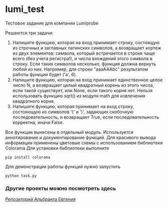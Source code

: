 # lumi_test

Тестовое задание для компании Lumiprobe

Решаются три задачи:
1. Напишите функцию, которая на вход принимает строку, состоящую из строчных и заглавных латинских символов, а возвращает кортеж из двух элементов: символа, который встречается в строке чаще всего (без учета регистра!), и числа вхождений этого символа в строку. Если таких символов несколько, функция должна вернуть любой из них. Например, для строки "aaaAAAbc" результатом работы функции будет ('a', 6).
2. Напишите функцию, которая на вход принимает единственное целое число N, а возвращает целый квадратный корень из этого числа, если такой существует, или None, если такого корня нет. Нельзя использовать функцию sqrt() из модуля math для извлечения квадратного корня.
3. Напишите функцию, которая принимает на вход строку, состояющую из символов '(' и ')', задающих скобочную последовательность, и возвращает True, если последовательность корректна, иначе False.

Все функции вынесены в отдельный модуль.
Используется аннотирование и документирование функций.
Для красивого вывода информации применены цветовые схемы с использованием библиотеки Colorama
Для установки библиотеки выполните
```
pip install colorama
```
Для демонстрации работы функций нужно запустить
```
python task.py
```

### Другие проекты можно посмотреть здесь

[Репозиторий Альбранта Евгения](http://github.com/albrant)
